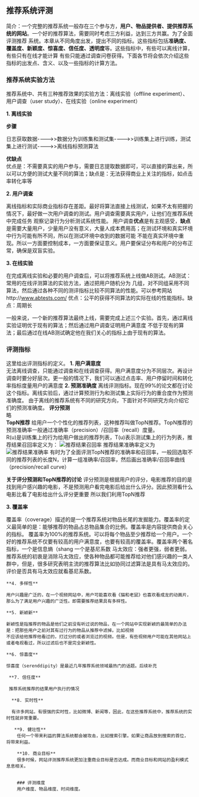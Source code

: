 ## 推荐系统评测
简介：一个完整的推荐系统一般存在三个参与方，**用户、物品提供者、提供推荐系统的网站**。一个好的推荐算法，需要同时考虑三方利益，达到三方共赢。为了全面评测推荐
系统。本章从不同角度出发，提出不同的指标。这些指标包括**准确度、覆盖度、新颖度、惊喜度、信任度、透明度**等。这些指标中，有些可以离线计算，有些只有在线才能计算
有些只能通过调查问卷获得。下面各节将会依次介绍这些指标的出发点、含义、以及一些指标的计算方法。

### 推荐系统实验方法
推荐系统中、共有三种推荐效果的实验方法：离线实验（offline experiment）、用户调查（user study）、在线实验（online experiment）

**1. 离线实验**

**步骤**

日志获取数据---->>数据分为训练集和测试集---->>训练集上进行训练，测试集上进行测试---->>离线指标预测算法

**优缺点**                                     
优点是：不需要真实的用户参与，需要日志提取数据即可，可以直接的算出来，所以可以方便的测试大量不同的算法；缺点是：无法获得商业上关注的指标，如点击率转化率等

**2. 用户调查**    

离线指标和实际商业指标存在差距。最好将算法直接上线测试，如果不太有把握的情况下，最好做一次用户调查的测试。用户调查需要真实用户，让他们在推荐系统中完成任务
观察记录行为分析测试系统性能。
用户调查**优点**是有主观感受，**缺点**是需要大量用户，少量用户没有意义，大量人成本费用高；在测试环境和真实环境中行为可能有所不同，所以在测试环境中收到的数据可能
不能在真实环境中重现。所以一方面要控制成本，一方面要保证意义。用户要保证分布和用户的分布正常，确保是双盲实验。

**3. 在线实验** 

在完成离线实验和必要的用户调查后，可以将推荐系统上线做AB测试。AB测试：常用的在线评测算法的实验方法，通过把用户随机分为
几组，对不同组采用不同算法，然后通过各种不同的测评指标比较不同算法的性能。可以参考网站http://www.abtests.com/
优点：公平的获得不同算法的实际在线的性能指标。缺点：周期长

一般来说，一个新的推荐算法最终上线，需要完成上述三个实验。首先，通过离线实验证明优于现有的算法；然后通过用户调查证明用户满意度
不低于现有的算法；最后通过在线AB测试确定他在我们关心的指标上由于现有的算法。
### 评测指标
这里给出评测指标的定义。
**1. 用户满意度**                             
 无法离线调查，只能通过调查和在线调查获得。用户满意度分为不同层次。再设计调查时要分好层次。更一般的情况下，我们可以通过点击率、用户停留时间和转化率指标度量用户的满意度
 **2. 预测准确度**
 离线评测指标。现在99%的论文都在讨论这个指标。离线实验后，通过计算预测行为和测试集上实际行为的重合度作为预测准确度。
 由于离线的推荐系统有不同的研究方向，下面针对不同研究方向介绍它们的预测准确度。
 **评分预测**                
 略                       
 **TopN推荐**
 给用户一个个性化的推荐列表，这种推荐叫做TopN推荐。TopN推荐的预测准确率一般通过准确率（precision）/召回率（recall）度量。                     
 R(u)是训练集上的行为给用户做出的推荐列表，T(u)表示测试集上的行为列表，推荐结果召回率定义为：
 ![推荐结果召回率]()
 推荐结果准确率定义为       
  ![推荐结果准确率]()
  有时为了全面评测TopN推荐的准确率和召回率，一般回选取不同的推荐列表的长度N，计算一组准确率/召回率，然后画出准确率/召回率曲线（precision/recall curve）
  
   **关于评分预测和TopN推荐的讨论**
   评分预测是根据用户的评分，电影推荐的目的是找到用户感兴趣的电影，不是预测用户看完电影后给出什么评分。因此预测看什么电影比看了电影给出什么评分更重要
   所以我们利用TopN推荐
   
   **3. 覆盖率**
   
  覆盖率（coverage）描述的是一个推荐系统对物品长尾的发掘能力。覆盖率的定义最简单的是：能够推荐的物品占总物品集合的比例。覆盖率是内容提供商会关心的指标。
  覆盖率为100%的推荐系统。可以将每个物品至少推荐给一个用户。一个好的推荐系统不仅要有较高的用户满意度，也要有较高的覆盖率。覆盖率两个著名指标，一个是信息熵（shang
  一个是基尼系数
  马太效应：强者更强，弱者更弱。推荐系统的初衷是消除马太效应，使各种物品都可能推荐给对他们感兴趣的一类人群中，但是，很多研究表明主流的推荐算法比如协同过滤算法是具有马太效应的。
  评价是否具有马太效应就看基尼系数。
  
    **4. 多样性**
    
    用户兴趣是广泛的，在一个视频网站中，用户可能喜欢看《猫和老鼠》也喜欢看成龙的动画片，那么为了满足用户兴趣的广泛性。即需要推荐结果具有多样性。
    
    **5. 新颖新**
    
    新颖性是指推荐的物品是他们之前没有听过说的物品，在一个网站中实现新颖的最简单的办法是：把那些用户之前对其有过行为的物品从推荐中滤掉。比如视频
    不应该给他推荐他看过的，打过分的或者浏览过的视频。但是，有些视频用户可能在其他网站上或者电视看过，所以过滤后也不是完全新颖性。

    **6. 惊喜度**
    
    惊喜度（serenddipity）是最近几年推荐系统领域最热门的话题。后续补充
    
     **7. 信任度**
     
     推荐系统推荐的结果用户执行的情况
     
      **8. 实时性**
      
      有许多网站，有很强的实时性，比如微博、新闻等，因此，在这些推荐系统中，推荐系统的实时性就非常重要。
      
       **9. 健壮性**
        任何一个带来利益的算法系统都会被攻击，比如搜索引擎。如果让商品放到搜索的首位，将带来利益。
        
        **10. 商业目标**
        很多时候，网站评测推荐系统更加注重商业目标是否达成。而商业目标和网站的盈利模式息息相关。
        
        
        ### 评测维度
        用户维度、物品维度、时间维度。
